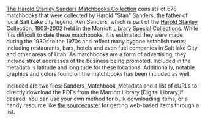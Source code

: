 [The Harold Stanley Sanders Matchbooks Collection](https://collections.lib.utah.edu/search?page=10&facet_setname_s=uum_hssm) consists of 678 matchbooks that were collected by Harold "Stan" Sanders, the father of local Salt Lake city legend, Ken Sanders, which is part of the [Harold Stanley Collection, 1803-2002](http://archiveswest.orbiscascade.org/ark:/80444/xv08935/) held in the [Marriott Library Special Collections](https://www.lib.utah.edu/collections/special-collections/). While it is difficult to date these matchbooks, it is estimated they were made during the 1930s to the 1970s and reflect many bygone establishments; including restaurants, bars, hotels and even fuel companies in Salt lake City and other areas of Utah. As matchbooks are a form of advertising, they include street addresses of the business being promoted. Included in the metadata is latitude and longitude for these locations. Additionally, notable graphics and colors found on the matchbooks has been included as well.

Included are two files: Sanders_Matchbook_Metadata and a list of cURLs to directly download the PDFs from the Marriott Library [Digital Library]if desired. You can use your own method for bulk downloading items, or a handy resource like [the sourcecaster](https://datapraxis.github.io/sourcecaster/) for getting web-based items through a list.
